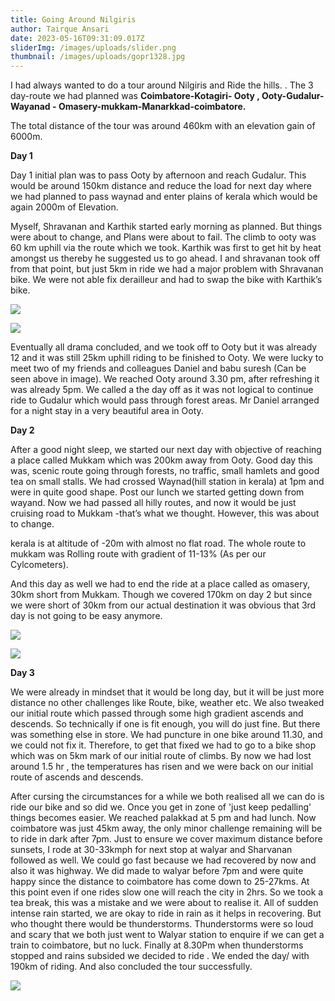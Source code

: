 ```yaml
---
title: Going Around Nilgiris
author: Tairque Ansari
date: 2023-05-16T09:31:09.017Z
sliderImg: /images/uploads/slider.png
thumbnail: /images/uploads/gopr1328.jpg
---
```

I﻿ had always wanted to do a tour around Nilgiris and Ride the hills. . The 3 day-route we had planned was  **Coimbatore-Kotagiri- Ooty , Ooty-Gudalur-Wayanad - Omasery-mukkam-Manarkkad-coimbatore.** 

T﻿he total distance of the tour was around 460km with an elevation gain of 6000m.

**Day 1**

Day 1 initial plan was to pass Ooty by afternoon and reach Gudalur. This would be around 150km distance and reduce the load for next day where we had planned to pass waynad and enter plains of kerala which would be again 2000m of Elevation.

Myself, Shravanan and Karthik started early morning as planned. But things were about to change, and Plans were about to fail. The climb to ooty was 60 km uphill via the route which we took. Karthik was first to get hit by heat amongst us thereby he suggested us to go ahead. I and shravanan took off from that point, but just 5km in ride we had a major problem with Shravanan bike. We were not able fix derailleur and had to swap the bike with Karthik’s bike. 

![](/images/uploads/day-1.png)

![](/images/uploads/screenshot-2023-05-16-at-3.34.57-pm.png)

Eventually all drama concluded, and we took off to Ooty but it was already 12 and it was still 25km uphill riding to be finished to Ooty. We were lucky to meet two of my friends and colleagues Daniel and babu suresh (Can be seen above in image). We reached Ooty around 3.30 pm, after refreshing it was already 5pm. We called a the day off as it was not logical to continue ride to Gudalur which would pass through forest areas. Mr Daniel arranged for a night stay in a very beautiful area in Ooty.

**Day 2**

After a good night sleep, we started our next day with objective of reaching a place called Mukkam which was 200km away from Ooty. Good day this was, scenic route going through forests, no traffic, small hamlets and good tea on small stalls. We had crossed Waynad(hill station in kerala) at 1pm and were in quite good shape. Post our lunch we started getting down from wayand. Now we had passed all hilly routes, and now it would be just cruising road to Mukkam -that’s what we thought. However, this was about to change. 

kerala is at altitude of -20m with almost no flat road. The whole route to mukkam was Rolling route with gradient of 11-13% (As per our Cylcometers).

And this day as well we had to end the ride at a place called as omasery, 30km short from Mukkam. Though we covered 170km on day 2 but since we were short of 30km from our actual destination it was obvious that 3rd day is not going to be easy anymore.

![](/images/uploads/day-21.png)

![](/images/uploads/day-2.png)

**Day 3**

We were already in mindset that it would be long day, but it will be just more distance no other challenges like Route, bike, weather etc. We also tweaked our initial route which passed through some high gradient ascends and descends. So technically if one is fit enough, you will do just fine. But there was something else in store. We had puncture in one bike around 11.30, and we could not fix it. Therefore, to get that fixed we had to go to a bike shop which was on 5km mark of our initial route of climbs. By now we had lost around 1.5 hr , the temperatures has risen and we were back on our initial route of ascends and descends. 

After cursing the circumstances for a while we both realised all we can do is ride our bike and so did we. Once you get in zone of 'just keep pedalling' things becomes easier. We reached palakkad at 5 pm and had lunch. Now coimbatore was just 45km away, the only minor challenge remaining will be to ride in dark after 7pm. Just to ensure we cover maximum distance before sunsets, I rode at 30-33kmph for next stop at walyar and Sharvanan followed as well. We could go fast because we had recovered by now and also it was highway. We did made to walyar before 7pm and were quite happy since the distance to coimbatore has come down to 25-27kms. At this point even if one rides slow one will reach the city in 2hrs. So we took a tea break, this was a mistake and we were about to realise it. All of sudden intense rain started, we are okay to ride in rain as it helps in recovering. But who thought there would be thunderstorms. Thunderstorms were so loud and scary that we both just went to Walyar station to enquire if we can get a train to coimbatore, but no luck. Finally at 8.30Pm when thunderstorms stopped and rains subsided we decided to ride . We ended the day/ with 190km of riding. And also concluded the tour successfully.

![](/images/uploads/day-3.png)